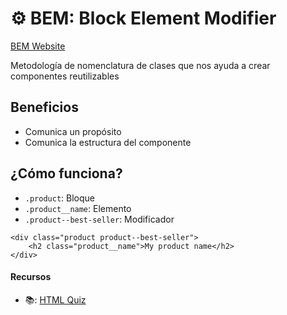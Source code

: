 # ⚙️ BEM: Block Element Modifier 

[BEM Website](http://getbem.com/introduction/)

Metodología de nomenclatura de clases que nos ayuda a crear componentes reutilizables

## Beneficios
- Comunica un propósito
- Comunica la estructura del componente

## ¿Cómo funciona?
- `.product`: Bloque
- `.product__name`: Elemento
- `.product--best-seller`: Modificador

```
<div class="product product--best-seller">
    <h2 class="product__name">My product name</h2>
</div>
```

#### Recursos
- 📚: [HTML Quiz](https://www.w3schools.com/html/html_quiz.asp)